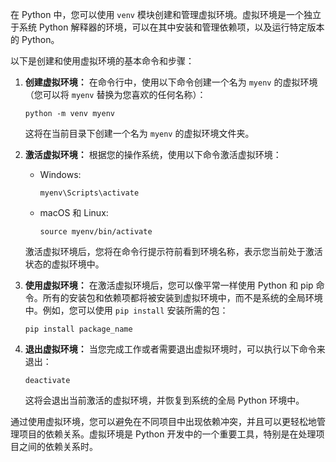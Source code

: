 在 Python 中，您可以使用 `venv` 模块创建和管理虚拟环境。虚拟环境是一个独立于系统 Python 解释器的环境，可以在其中安装和管理依赖项，以及运行特定版本的 Python。

以下是创建和使用虚拟环境的基本命令和步骤：

1. **创建虚拟环境：** 在命令行中，使用以下命令创建一个名为 `myenv` 的虚拟环境（您可以将 `myenv` 替换为您喜欢的任何名称）：

    ```
    python -m venv myenv
    ```

    这将在当前目录下创建一个名为 `myenv` 的虚拟环境文件夹。

2. **激活虚拟环境：** 根据您的操作系统，使用以下命令激活虚拟环境：

    - Windows:

        ```
        myenv\Scripts\activate
        ```

    - macOS 和 Linux:

        ```
        source myenv/bin/activate
        ```

    激活虚拟环境后，您将在命令行提示符前看到环境名称，表示您当前处于激活状态的虚拟环境中。

3. **使用虚拟环境：** 在激活虚拟环境后，您可以像平常一样使用 Python 和 pip 命令。所有的安装包和依赖项都将被安装到虚拟环境中，而不是系统的全局环境中。例如，您可以使用 `pip install` 安装所需的包：

    ```
    pip install package_name
    ```

4. **退出虚拟环境：** 当您完成工作或者需要退出虚拟环境时，可以执行以下命令来退出：

    ```
    deactivate
    ```

    这将会退出当前激活的虚拟环境，并恢复到系统的全局 Python 环境中。

通过使用虚拟环境，您可以避免在不同项目中出现依赖冲突，并且可以更轻松地管理项目的依赖关系。虚拟环境是 Python 开发中的一个重要工具，特别是在处理项目之间的依赖关系时。